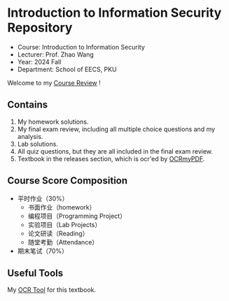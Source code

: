 # Introduction to Information Security Repository

- Course: Introduction to Information Security
- Lecturer: Prof. Zhao Wang
- Year: 2024 Fall
- Department: School of EECS, PKU

Welcome to my [Course Review](https://www.lyt0112.com/blog/course_review-zh) !

## Contains

1. My homework solutions.
2. My final exam review, including all multiple choice questions and my analysis.
3. Lab solutions.
4. All quiz questions, but they are all included in the final exam review.
5. Textbook in the releases section, which is ocr'ed by [OCRmyPDF](https://github.com/ocrmypdf/OCRmyPDF).

## Course Score Composition

- 平时作业（30%）
  - 书面作业（homework）
  - 编程项目（Programming Project）
  - 实验项目（Lab Projects）
  - 论文研读（Reading）
  - 随堂考勤（Attendance）
- 期末笔试（70%）

## Useful Tools

My [OCR Tool](https://github.com/ocrmypdf/OCRmyPDF) for this textbook.
